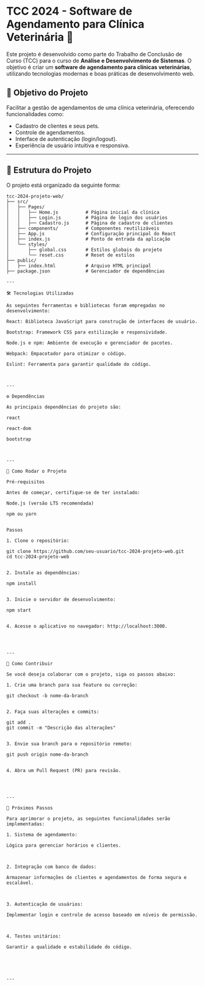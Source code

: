 # TCC 2024 - Software de Agendamento para Clínica Veterinária 🐾

Este projeto é desenvolvido como parte do Trabalho de Conclusão de Curso (TCC) para o curso de **Análise e Desenvolvimento de Sistemas**. O objetivo é criar um **software de agendamento para clínicas veterinárias**, utilizando tecnologias modernas e boas práticas de desenvolvimento web.

## 🎯 Objetivo do Projeto
Facilitar a gestão de agendamentos de uma clínica veterinária, oferecendo funcionalidades como:
- Cadastro de clientes e seus pets.
- Controle de agendamentos.
- Interface de autenticação (login/logout).
- Experiência de usuário intuitiva e responsiva.

---

## 📂 Estrutura do Projeto

O projeto está organizado da seguinte forma:

```plaintext
tcc-2024-projeto-web/
├── src/
│   ├── Pages/
│   │   ├── Home.js          # Página inicial da clínica
│   │   ├── Login.js         # Página de login dos usuários
│   │   ├── Cadastro.js      # Página de cadastro de clientes
│   ├── components/          # Componentes reutilizáveis
│   ├── App.js               # Configuração principal do React
│   ├── index.js             # Ponto de entrada da aplicação
│   └── styles/
│       ├── global.css       # Estilos globais do projeto
│       └── reset.css        # Reset de estilos
├── public/
│   ├── index.html           # Arquivo HTML principal
├── package.json             # Gerenciador de dependências

---

🛠 Tecnologias Utilizadas

As seguintes ferramentas e bibliotecas foram empregadas no desenvolvimento:

React: Biblioteca JavaScript para construção de interfaces de usuário.

Bootstrap: Framework CSS para estilização e responsividade.

Node.js e npm: Ambiente de execução e gerenciador de pacotes.

Webpack: Empacotador para otimizar o código.

Eslint: Ferramenta para garantir qualidade do código.



---

⚙️ Dependências

As principais dependências do projeto são:

react

react-dom

bootstrap



---

🚀 Como Rodar o Projeto

Pré-requisitos

Antes de começar, certifique-se de ter instalado:

Node.js (versão LTS recomendada)

npm ou yarn


Passos

1. Clone o repositório:

git clone https://github.com/seu-usuario/tcc-2024-projeto-web.git
cd tcc-2024-projeto-web


2. Instale as dependências:

npm install


3. Inicie o servidor de desenvolvimento:

npm start


4. Acesse o aplicativo no navegador: http://localhost:3000.




---

🌟 Como Contribuir

Se você deseja colaborar com o projeto, siga os passos abaixo:

1. Crie uma branch para sua feature ou correção:

git checkout -b nome-da-branch


2. Faça suas alterações e commits:

git add .
git commit -m "Descrição das alterações"


3. Envie sua branch para o repositório remoto:

git push origin nome-da-branch


4. Abra um Pull Request (PR) para revisão.




---

🔮 Próximos Passos

Para aprimorar o projeto, as seguintes funcionalidades serão implementadas:

1. Sistema de agendamento:

Lógica para gerenciar horários e clientes.



2. Integração com banco de dados:

Armazenar informações de clientes e agendamentos de forma segura e escalável.



3. Autenticação de usuários:

Implementar login e controle de acesso baseado em níveis de permissão.



4. Testes unitários:

Garantir a qualidade e estabilidade do código.





---
